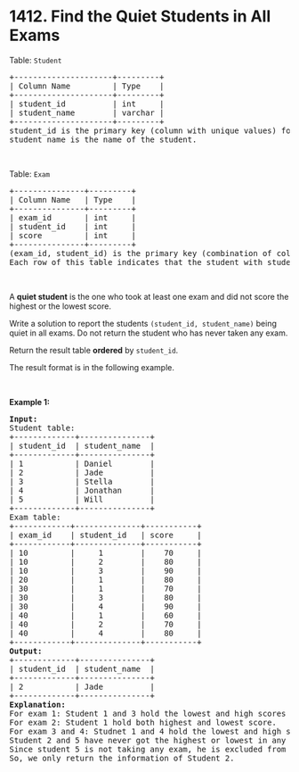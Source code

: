 # 1412. Find the Quiet Students in All Exams

<p>Table: <code>Student</code></p>

<pre>
+---------------------+---------+
| Column Name         | Type    |
+---------------------+---------+
| student_id          | int     |
| student_name        | varchar |
+---------------------+---------+
student_id is the primary key (column with unique values) for this table.
student_name is the name of the student.</pre>

<p>&nbsp;</p>

<p>Table: <code>Exam</code></p>

<pre>
+---------------+---------+
| Column Name   | Type    |
+---------------+---------+
| exam_id       | int     |
| student_id    | int     |
| score         | int     |
+---------------+---------+
(exam_id, student_id) is the primary key (combination of columns with unique values) for this table.
Each row of this table indicates that the student with student_id had a score points in the exam with id exam_id.
</pre>

<p>&nbsp;</p>

<p>A <strong>quiet student</strong> is the one who took at least one exam and did not score the highest or the lowest score.</p>

<p>Write a solution&nbsp;to report the students <code>(student_id, student_name)</code> being quiet in all exams. Do not return the student who has never taken any exam.</p>

<p>Return the result table <strong>ordered</strong> by <code>student_id</code>.</p>

<p>The result format is in the following example.</p>

<p>&nbsp;</p>
<p><strong class="example">Example 1:</strong></p>

<pre>
<strong>Input:</strong> 
Student table:
+-------------+---------------+
| student_id  | student_name  |
+-------------+---------------+
| 1           | Daniel        |
| 2           | Jade          |
| 3           | Stella        |
| 4           | Jonathan      |
| 5           | Will          |
+-------------+---------------+
Exam table:
+------------+--------------+-----------+
| exam_id    | student_id   | score     |
+------------+--------------+-----------+
| 10         |     1        |    70     |
| 10         |     2        |    80     |
| 10         |     3        |    90     |
| 20         |     1        |    80     |
| 30         |     1        |    70     |
| 30         |     3        |    80     |
| 30         |     4        |    90     |
| 40         |     1        |    60     |
| 40         |     2        |    70     |
| 40         |     4        |    80     |
+------------+--------------+-----------+
<strong>Output:</strong> 
+-------------+---------------+
| student_id  | student_name  |
+-------------+---------------+
| 2           | Jade          |
+-------------+---------------+
<strong>Explanation:</strong> 
For exam 1: Student 1 and 3 hold the lowest and high scores respectively.
For exam 2: Student 1 hold both highest and lowest score.
For exam 3 and 4: Studnet 1 and 4 hold the lowest and high scores respectively.
Student 2 and 5 have never got the highest or lowest in any of the exams.
Since student 5 is not taking any exam, he is excluded from the result.
So, we only return the information of Student 2.
</pre>
